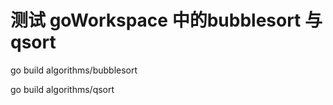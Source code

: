 # 测试 goWorkspace 中的bubblesort 与 qsort

go build algorithms/bubblesort

go build algorithms/qsort





